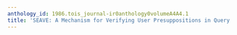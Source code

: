 ```yaml
---
anthology_id: 1986.tois_journal-ir0anthology0volumeA4A4.1
title: 'SEAVE: A Mechanism for Verifying User Presuppositions in Query Systems'
---
```

